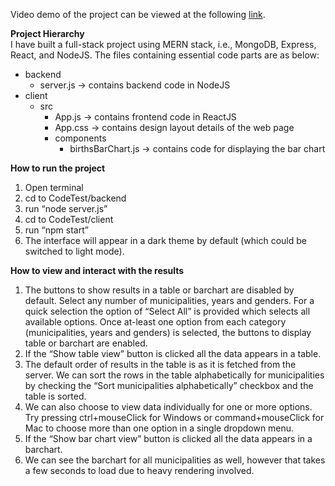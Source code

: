   
Video demo of the project can be viewed at the following [link](https://www.dropbox.com/scl/fi/663hzeez36tuxvxoe5er9/demo.mov?rlkey=b1c47z485s03if8gtzdzrrbbx\&dl=0).

**Project Hierarchy**  
I have built a full-stack project using MERN stack, i.e., MongoDB, Express, React, and NodeJS. The files containing essential code parts are as below:

- backend  
  - server.js \-\> contains backend code in NodeJS  
- client  
  - src  
    - App.js \-\> contains frontend code in ReactJS  
    - App.css \-\> contains design layout details of the web page  
    - components  
      - birthsBarChart.js \-\> contains code for displaying the bar chart

**How to run the project**

1. Open terminal   
2. cd to CodeTest/backend  
3. run “node server.js”
4. cd to CodeTest/client
5. run “npm start”
6. The interface will appear in a dark theme by default (which could be switched to light mode).  

**How to view and interact with the results**

1. The buttons to show results in a table or barchart are disabled by default. Select any number of municipalities, years and genders. For a quick selection the option of “Select All” is provided which selects all available options. Once at-least one option from each category (municipalities, years and genders) is selected, the buttons to display table or barchart are enabled.   
2. If the “Show table view” button is clicked all the data appears in a table.  
3. The default order of results in the table is as it is fetched from the server. We can sort the rows in the table alphabetically for municipalities by checking the “Sort municipalities alphabetically” checkbox and the table is sorted.
4. We can also choose to view data individually for one or more options. Try pressing ctrl+mouseClick for Windows or command+mouseClick for Mac to choose more than one option in a single dropdown menu.
5. If the “Show bar chart view” button is clicked all the data appears in a barchart.
6. We can see the barchart for all municipalities as well, however that takes a few seconds to load due to heavy rendering involved.